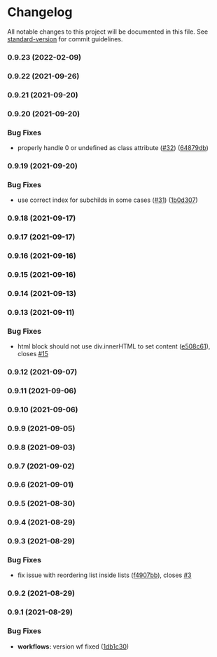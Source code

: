 # Changelog

All notable changes to this project will be documented in this file. See [standard-version](https://github.com/conventional-changelog/standard-version) for commit guidelines.

### 0.9.23 (2022-02-09)

### 0.9.22 (2021-09-26)

### 0.9.21 (2021-09-20)

### 0.9.20 (2021-09-20)


### Bug Fixes

* properly handle 0 or undefined as class attribute ([#32](https://github.com/ged-odoo/blockdom/issues/32)) ([64879db](https://github.com/ged-odoo/blockdom/commit/64879db81cdf1b0170f01b04d63b2ff23c15e43c))

### 0.9.19 (2021-09-20)


### Bug Fixes

* use correct index for subchilds in some cases ([#31](https://github.com/ged-odoo/blockdom/issues/31)) ([1b0d307](https://github.com/ged-odoo/blockdom/commit/1b0d30789a51ba2eab38d0ff215da6cf5a211823))

### 0.9.18 (2021-09-17)

### 0.9.17 (2021-09-17)

### 0.9.16 (2021-09-16)

### 0.9.15 (2021-09-16)

### 0.9.14 (2021-09-13)

### 0.9.13 (2021-09-11)


### Bug Fixes

* html block should not use div.innerHTML to set content ([e508c61](https://github.com/ged-odoo/blockdom/commit/e508c61d76ae34523ed1d6e69c7c119292c955e7)), closes [#15](https://github.com/ged-odoo/blockdom/issues/15)

### 0.9.12 (2021-09-07)

### 0.9.11 (2021-09-06)

### 0.9.10 (2021-09-06)

### 0.9.9 (2021-09-05)

### 0.9.8 (2021-09-03)

### 0.9.7 (2021-09-02)

### 0.9.6 (2021-09-01)

### 0.9.5 (2021-08-30)

### 0.9.4 (2021-08-29)

### 0.9.3 (2021-08-29)


### Bug Fixes

* fix issue with reordering list inside lists ([f4907bb](https://github.com/ged-odoo/blockdom/commit/f4907bb2986a22ce887949f4fff182fccdc0f9eb)), closes [#3](https://github.com/ged-odoo/blockdom/issues/3)

### 0.9.2 (2021-08-29)

### 0.9.1 (2021-08-29)


### Bug Fixes

* **workflows:** version wf fixed ([1db1c30](https://github.com/ged-odoo/blockdom/commit/1db1c30981670d67bbf8fccbe9880b9506b1f08f))
